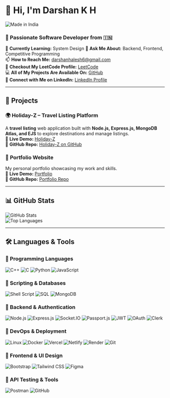 # 👋 Hi, I'm Darshan K H  
![Made in India](https://img.shields.io/badge/Made%20in-%F0%9F%87%AE%F0%9F%87%B3-orange)

### 🚀 Passionate Software Developer from 🇮🇳


🌱 **Currently Learning:** System Design
💬 **Ask Me About:** Backend, Frontend, Competitive Programming  
📫 **How to Reach Me:** [darshanhalesh6@gmail.com](mailto:darshanhalesh6@gmail.com)  
🔗 **Checkout My LeetCode Profile:** [LeetCode](https://leetcode.com/u/darshan_halesh/)  
💻 **All of My Projects Are Available On:** [GitHub](https://github.com/darshanhalesh?tab=repositories)  
💼 **Connect with Me on LinkedIn:** [LinkedIn Profile](https://www.linkedin.com/in/darshan-halesh-021047260/)  

---

## 📌 Projects  

### 🌍 **Holiday-Z – Travel Listing Platform**  
A **travel listing** web application built with **Node.js, Express.js, MongoDB Atlas, and EJS** to explore destinations and manage listings.  
🔗 **Live Demo:** [Holiday-Z](https://holiday-z.onrender.com/listings)  
🔗 **GitHub Repo:** [Holiday-Z on GitHub](https://github.com/darshanhalesh/holiday-z)  

### 🚀 **Portfolio Website**  
My personal portfolio showcasing my work and skills.  
🔗 **Live Demo:** [Portfolio](https://darshan-k-h.netlify.app/)  
🔗 **GitHub Repo:** [Portfolio Repo](https://github.com/darshanhalesh/portfolio)  

---

## 📊 GitHub Stats  
![GitHub Stats](https://github-readme-stats.vercel.app/api?username=darshanhalesh&show_icons=true&theme=radical)  
![Top Languages](https://github-readme-stats.vercel.app/api/top-langs/?username=darshanhalesh&layout=compact&theme=radical)  

---

## 🛠️ Languages & Tools  

### 🔹 Programming Languages  
![C++](https://img.shields.io/badge/C++-00599C?style=flat&logo=c%2B%2B&logoColor=white)
![C](https://img.shields.io/badge/C-00599C?style=flat&logo=c&logoColor=white)
![Python](https://img.shields.io/badge/Python-3776AB?style=flat&logo=python&logoColor=white)
![JavaScript](https://img.shields.io/badge/JavaScript-F7DF1E?style=flat&logo=javascript&logoColor=black)

### 🔹 Scripting & Databases  
![Shell Script](https://img.shields.io/badge/Shell_Script-4EAA25?style=flat&logo=gnu-bash&logoColor=white)
![SQL](https://img.shields.io/badge/SQL-336791?style=flat&logo=postgresql&logoColor=white)
![MongoDB](https://img.shields.io/badge/MongoDB-47A248?style=flat&logo=mongodb&logoColor=white)

### 🔹 Backend & Authentication  
![Node.js](https://img.shields.io/badge/Node.js-339933?style=flat&logo=node.js&logoColor=white)
![Express.js](https://img.shields.io/badge/Express.js-000000?style=flat&logo=express&logoColor=white)
![Socket.IO](https://img.shields.io/badge/Socket.IO-010101?style=flat&logo=socket.io&logoColor=white)
![Passport.js](https://img.shields.io/badge/Passport.js-34E27A?style=flat&logo=passport&logoColor=white)
![JWT](https://img.shields.io/badge/JSON_Web_Token-000000?style=flat&logo=jsonwebtokens&logoColor=white)
![OAuth](https://img.shields.io/badge/OAuth-3A3A3A?style=flat&logo=oauth&logoColor=white)
![Clerk](https://img.shields.io/badge/Clerk-181717?style=flat&logo=clerk&logoColor=white)

### 🔹 DevOps & Deployment  
![Linux](https://img.shields.io/badge/Linux-FCC624?style=flat&logo=linux&logoColor=black)
![Docker](https://img.shields.io/badge/Docker-2496ED?style=flat&logo=docker&logoColor=white)
![Vercel](https://img.shields.io/badge/Vercel-000000?style=flat&logo=vercel&logoColor=white)
![Netlify](https://img.shields.io/badge/Netlify-00C7B7?style=flat&logo=netlify&logoColor=white)
![Render](https://img.shields.io/badge/Render-46E3B7?style=flat&logo=render&logoColor=black)
![Git](https://img.shields.io/badge/Git-F05032?style=flat&logo=git&logoColor=white)

### 🔹 Frontend & UI Design  
![Bootstrap](https://img.shields.io/badge/Bootstrap-7952B3?style=flat&logo=bootstrap&logoColor=white)
![Tailwind CSS](https://img.shields.io/badge/Tailwind_CSS-06B6D4?style=flat&logo=tailwind-css&logoColor=white)
![Figma](https://img.shields.io/badge/Figma-F24E1E?style=flat&logo=figma&logoColor=white)

### 🔹 API Testing & Tools  
![Postman](https://img.shields.io/badge/Postman-FF6C37?style=flat&logo=postman&logoColor=white)
![GitHub](https://img.shields.io/badge/GitHub-181717?style=flat&logo=github&logoColor=white)
